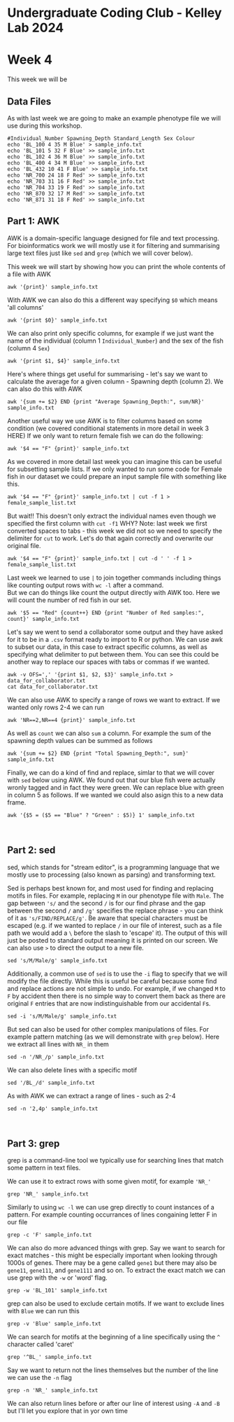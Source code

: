 Undergraduate Coding Club - Kelley Lab 2024
================
Week 4
================

This week we will be 

## Data Files

As with last week we are going to make an example phenotype file we will use during this workshop. 

```
#Individual_Number Spawning_Depth Standard_Length Sex Colour
echo 'BL_100 4 35 M Blue' > sample_info.txt
echo 'BL_101 5 32 F Blue' >> sample_info.txt
echo 'BL_102 4 36 M Blue' >> sample_info.txt
echo 'BL_400 4 34 M Blue' >> sample_info.txt
echo 'BL_432 10 41 F Blue' >> sample_info.txt
echo 'NR_700 24 18 F Red' >> sample_info.txt
echo 'NR_703 31 16 F Red' >> sample_info.txt
echo 'NR_704 33 19 F Red' >> sample_info.txt
echo 'NR_870 32 17 M Red' >> sample_info.txt
echo 'NR_871 31 18 F Red' >> sample_info.txt
```

## Part 1: AWK

AWK is a domain-specific language designed for file and text processing. For bioinformatics work we will mostly use it for filtering and summarising large text files just like `sed` and `grep` (which we will cover below).  

This week we will start by showing how you can print the whole contents of a file with AWK
```
awk '{print}' sample_info.txt
```

With AWK we can also do this a different way specifying `$0` which means 'all columns'
```
awk '{print $0}' sample_info.txt
```

We can also print only specific columns, for example if we just want the name of the individual (column 1 `Individual_Number`) and the sex of the fish (column 4 `Sex`)
```
awk '{print $1, $4}' sample_info.txt
```

Here's where things get useful for summarising - let's say we want to calculate the average for a given column - Spawning depth (column 2). We can also do this with AWK
```
awk '{sum += $2} END {print "Average Spawning_Depth:", sum/NR}' sample_info.txt
```

Another useful way we use AWK is to filter columns based on some condition (we covered conditional statements in more detail in week 3 HERE)
If we only want to return female fish we can do the following:
```
awk '$4 == "F" {print}' sample_info.txt
```

As we covered in more detail last week you can imagine this can be useful for subsetting sample lists. If we only wanted to run some code for Female fish in our dataset we could prepare an input sample file with something like this. 
```
awk '$4 == "F" {print}' sample_info.txt | cut -f 1 > female_sample_list.txt
```

But wait!! This doesn't only extract the individual names even though we specified the first column with `cut -f1` WHY?
Note: last week we first converted spaces to tabs - this week we did not so we need to specify the delimiter for `cut` to work. Let's do that again correctly and overwrite our original file.
```
awk '$4 == "F" {print}' sample_info.txt | cut -d ' ' -f 1 > female_sample_list.txt
```

Last week we learned to use `|` to join together commands including things like counting output rows with `wc -l` after a command.  
But we can do things like count the output directly with AWK too. Here we will count the number of red fish in our set.
```
awk '$5 == "Red" {count++} END {print "Number of Red samples:", count}' sample_info.txt
```

Let's say we went to send a collaborator some output and they have asked for it to be in a `.csv` format ready to import to R or python. We can use awk to subset our data, in this case to extract specific columns, as well as specifying what delimiter to put between them. You can see this could be another way to replace our spaces with tabs or commas if we wanted.
```
awk -v OFS=',' '{print $1, $2, $3}' sample_info.txt > data_for_collaborator.txt
cat data_for_collaborator.txt
```

We can also use AWK to specify a range of rows we want to extract. If we wanted only rows 2-4 we can run
```
awk 'NR==2,NR==4 {print}' sample_info.txt
```

As well as `count` we can also `sum` a column. For example the sum of the spawning depth values can be summed as follows
```
awk '{sum += $2} END {print "Total Spawning_Depth:", sum}' sample_info.txt
```

Finally, we can do a kind of find and replace, simlar to that we will cover with `sed` below using AWK. We found out that our blue fish were actually wronly tagged and in fact they were green. We can replace blue with green in column 5 as follows. If we wanted we could also asign this to a new data frame.
```
awk '{$5 = ($5 == "Blue" ? "Green" : $5)} 1' sample_info.txt
```

<br/>  

## Part 2: sed

sed, which stands for "stream editor", is a programming language that we mostly use to processing (also known as parsing) and transforming text.

Sed is perhaps best known for, and most used for finding and replacing motifs in files. For example, replacing `M` in our phenotype file with `Male`. The gap between `'s/` and the second `/` is for our find phrase and the gap between the second `/` and `/g'` specifies the replace phrase - you can think of it as `'s/FIND/REPLACE/g'`. Be aware that special characters must be escaped (e.g. if we wanted to replace `/` in our file of interest, such as a file path we would add a `\` before the slash to 'escape' it). The output of this will just be posted to standard output meaning it is printed on our screen. We can also use `>` to direct the output to a new file.
```
sed 's/M/Male/g' sample_info.txt
```

Additionally, a common use of `sed` is to use the `-i` flag to specify that we will modify the file directly. While this is useful be careful because some find and replace actions are not simple to undo. For example, if we changed `M` to `F` by accident then there is no simple way to convert them back as there are original `F` entries that are now indistinguishable from our accidental `F`s.
```
sed -i 's/M/Male/g' sample_info.txt
```

But sed can also be used for other complex manipulations of files. For example pattern matching (as we will demonstrate with `grep` below). Here we extract all lines with `NR_` in them
```
sed -n '/NR_/p' sample_info.txt
```

We can also delete lines with a specific motif 
```
sed '/BL_/d' sample_info.txt
```

As with AWK we can extract a range of lines - such as 2-4
```
sed -n '2,4p' sample_info.txt
```

<br/>  

## Part 3: grep

grep is a command-line tool we typically use for searching lines that match some pattern in text files. 

We can use it to extract rows with some given motif, for example `'NR_'`
```
grep 'NR_' sample_info.txt
```

Similarly to using `wc -l` we can use grep directly to count instances of a pattern. For example counting occurrances of lines congaining letter F in our file
```
grep -c 'F' sample_info.txt
```

We can also do more advanced things with grep. Say we want to search for exact matches - this might be especially important when looking through 1000s of genes. There may be a gene called `gene1` but there may also be `gene11`, `gene111`, and `gene1111` and so on. To extract the exact match we can use grep with the `-w` or 'word' flag.
```
grep -w 'BL_101' sample_info.txt
```

grep can also be used to exclude certain motifs. If we want to exclude lines with `Blue` we can run this
```
grep -v 'Blue' sample_info.txt
```

We can search for motifs at the beginning of a line specifically using the `^` character called 'caret'
```
grep '^BL_' sample_info.txt
```

Say we want to return not the lines themselves but the number of the line we can use the `-n` flag
```
grep -n 'NR_' sample_info.txt
```

We can also return lines before or after our line of interest using `-A` and `-B` but I'll let you explore that in yor own time








